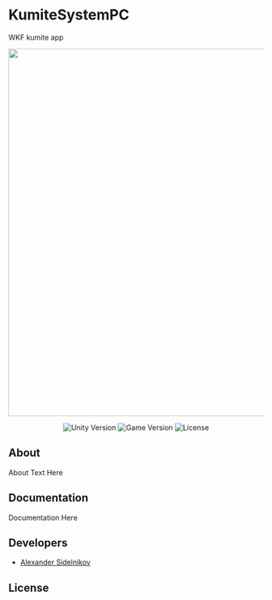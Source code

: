 # KumiteSystemPC
WKF kumite app

<p align="center">
      <img src="Project Logo Url" width="726">
</p>

<p align="center">
   <img src="" alt="Unity Version">
   <img src="" alt="Game Version">
   <img src="" alt="License">
</p>

## About

About Text Here

## Documentation

Documentation Here

## Developers

- [Alexander Sidelnikov](github.com/sidlenikoff)

## License
